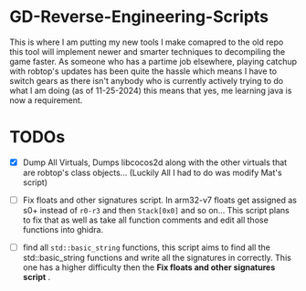 # GD-Reverse-Engineering-Scripts
This is where I am putting my new tools I make comapred to the old repo this tool will implement newer and smarter techniques to decompiling the game faster.
As someone who has a partime job elsewhere, playing catchup with robtop's updates has been quite the hassle which means I have to switch gears as there isn't
anybody who is currently actively trying to do what I am doing (as of 11-25-2024) this means that yes, me learning java is now a requirement.



# TODOs
- [X] Dump All Virtuals, Dumps libcocos2d along with the other virtuals that are robtop's class objects... (Luckily All I had to do was modify Mat's script)

- [ ] Fix floats and other signatures script. In arm32-v7 floats get assigned as s0+ instead of `r0-r3` and then `Stack[0x0]` and so on... This script plans to fix that as well as take all
function comments and edit all those functions into ghidra.

- [ ] find all `std::basic_string` functions, this script aims to find all the std::basic_string functions and write all the signatures in correctly. This one has a higher difficulty
      then the __Fix floats and other signatures script__ .

